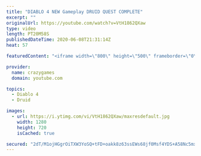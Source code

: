 ```yaml
---
title: "DIABLO 4 NEW Gameplay DRUID QUEST COMPLETE"
excerpt: ""
originalUrl: https://youtube.com/watch?v=VtH1862QXaw
type: video
length: PT20M58S
publishedDateTime: 2020-06-08T21:31:14Z
heat: 57

featuredContent: "<iframe width=\"800\" height=\"500\" frameborder=\"0\" src=\"https://www.youtube.com/embed/VtH1862QXaw\" allow=\"accelerometer; autoplay; encrypted-media; gyroscope; picture-in-picture\" allowfullscreen></iframe>"

provider:
  name: crazygames
  domain: youtube.com

topics:
  - Diablo 4
  - Druid

images:
  - url: https://i.ytimg.com/vi/VtH1862QXaw/maxresdefault.jpg
    width: 1280
    height: 720
    isCached: true

secured: "2dT/M1ojHGgrOiTXW3YoSQ+tFD+oakk8z63ssEWs68jf0Msf4YDS+A58Nc5mxRE5JgFbWcruUFzPpuBeZ0M1+MQ0kPgFpoMZ5s/YisB+OP0GRRu8/tAb/S+b2WAg2qL9S3B3p2dAuf9dmVg5siNxt+TMTxVoLlnwvLJ/O2AN88G6k52lxQZ2olm7iqHqQTFP6k6c0R34ZrRkd06tKMGn51ftraZGyji0jMpdoqYRXhbiifEOXDlkSw0VuHJEnLwhBWyiNA6RGyo8TsMMfJ0Qi7tgcYD5W//R4PPnVPRa+zTP2yPKhChDAQUru1Eo6wVxd5qOiYnSckSmOjiUzzcFX6VDgeQouN8mPwKcleEBtPBj1h3gK/ZwhQSlORq7iRCMOoTCqZAs4Z3CjrtfrYyi2qdFbB2n2/DXCFlJq4hEizA=;2B/PkPFGDhe/uTpEdvuYlA=="
---
```


